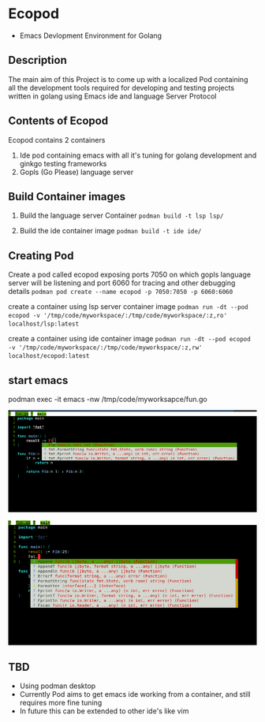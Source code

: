 # Ecopod
* Emacs Devlopment Environment for Golang

## Description
The main aim of this Project is to come up with a localized  Pod containing
all the development tools required for developing and testing projects written in golang using
Emacs ide and language Server Protocol

## Contents of Ecopod
Ecopod contains 2 containers
1. Ide pod containing emacs with all it's tuning for golang development and ginkgo testing frameworks
2. Gopls (Go Please) language server

## Build Container images

1. Build the language server Container
`podman build -t lsp lsp/`

2. Build the ide container image
`podman build -t ide ide/`

## Creating Pod
Create a pod called ecopod exposing ports 7050 on which gopls language server
will be listening and port 6060 for tracing and other debugging details
`podman pod create --name ecopod -p 7050:7050 -p 6060:6060`

create a container using lsp server container image
`podman run -dt --pod ecopod -v '/tmp/code/myworkspace/:/tmp/code/myworkspace/:z,ro'  localhost/lsp:latest`

create a container using ide container image
`podman run -dt --pod ecopod -v '/tmp/code/myworkspace/:/tmp/code/myworkspace/:z,rw'  localhost/ecopod:latest`

## start emacs
podman exec -it <ecopod container id> emacs -nw /tmp/code/myworksapce/fun.go

![function lookup](./images/emacs-1.png)

![module lookup](./images/emacs-2.png)



## TBD
* Using podman desktop
* Currently Pod aims to get emacs ide working from a container, and still requires more fine tuning
* In future this can be extended to other ide's like vim

